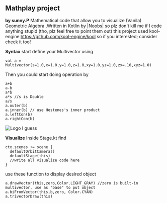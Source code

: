 ﻿## Mathplay project

 **by sunny.P**
 Mathematical code that allow you to visualize (Vanila) Geometric Algebra ,Written in Kotlin by |Noobs| so plz don't kill me if I code anything stupid (tho, plz feel free to point them out)
 this project used kool-engine https://github.com/kool-engine/kool so if you interested; consider check it too!

**Syntax**
start define your Multivector using

    val a = Multivector(s=1.0,x=1.0,y=1.0,z=1.0,xy=1.0,yz=1.0,zx=.10,xyz=1.0)
Then you could start doing operation by

    a+b
    a-b
    a*b
    a*s //s is Double
    a/s
    a.outer(b)
    a.inner(b) // use Hestenes's inner product
    a.leftCon(b)
    a.rightCon(b)

![Logo I guess](https://photos.app.goo.gl/dWZMFGgeF41sUerc9)

**Visualize**
Inside Stage.kt  find 

    ctx.scenes += scene {  
      defaultOrbitCamera()  
      defaultStage(this)
      //write all visualize code here
    }
use these function to display desired object

    a.drawVector(this,zero,Color.LIGHT_GRAY) //zero is built-in multivector, use as "base" to put object
    a.biFromVector(this,b,zero, Color.CYAN)
    a.trivectorDraw(this)


